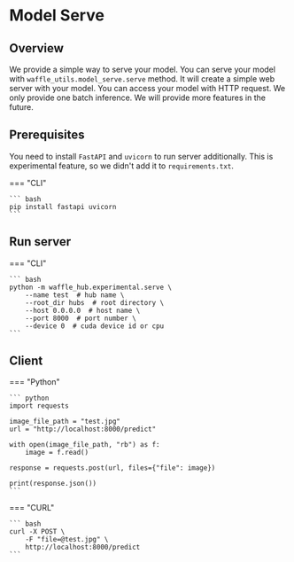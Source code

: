 # Model Serve

## Overview
We provide a simple way to serve your model. You can serve your model with `waffle_utils.model_serve.serve` method. It will create a simple web server with your model. You can access your model with HTTP request. We only provide one batch inference. We will provide more features in the future.

## Prerequisites

You need to install `FastAPI` and `uvicorn` to run server additionally. This is experimental feature, so we didn't add it to `requirements.txt`.

=== "CLI"

    ``` bash
    pip install fastapi uvicorn
    ```

## Run server

=== "CLI"

    ``` bash
    python -m waffle_hub.experimental.serve \
        --name test  # hub name \
        --root_dir hubs  # root directory \
        --host 0.0.0.0  # host name \
        --port 8000  # port number \
        --device 0  # cuda device id or cpu
    ```

## Client

=== "Python"

    ``` python
    import requests

    image_file_path = "test.jpg"
    url = "http://localhost:8000/predict"

    with open(image_file_path, "rb") as f:
        image = f.read()

    response = requests.post(url, files={"file": image})

    print(response.json())
    ```

=== "CURL"

    ``` bash
    curl -X POST \
        -F "file=@test.jpg" \
        http://localhost:8000/predict
    ```
